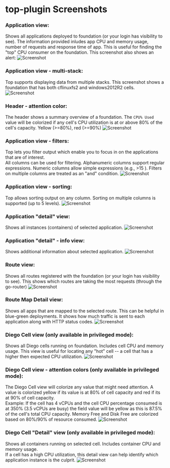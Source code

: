 # top-plugin Screenshots


### Application view:
Shows all applications deployed to foundation (or your login has visibility to see). 
The information provided inludes app CPU and memory usage, number of requests and response
time of app.
This is useful for finding the "top" CPU consumer on the foundation.  This screenshot 
also shows an alert:
![Screenshot](screenshot_appView2.png?raw=true)


### Application view - multi-stack:
Top supports displaying data from multiple stacks.  This screenshot shows a foundation that has both cflinuxfs2 and windows2012R2 cells.
![Screenshot](screenshot_appViewMultiStack.png?raw=true)


### Header  - attention color:
The header shows a summary overview of a foundation.  The `CPU% Used` value will be colorized if any cell's CPU utilization is at or above
80% of the cell's capacity.  Yellow (>=80%), red (>=90%) 
![Screenshot](screenshot_header.png?raw=true)


### Application view - filters:
Top lets you filter output which enable you to focus in on the applications that are of interest.  
All columns can be used for filtering.  Alphanumeric columns support regular expressions.  Numeric columns allow
simple expressions (e.g., >15 ).  Filters on multiple columns are treated as an "and" condition.
![Screenshot](screenshot_appViewFilter.png?raw=true)


### Application view - sorting:
Top allows sorting output on any column. Sorting on multiple columns is supported (up to 5 levels).
![Screenshot](screenshot_appViewSort.png?raw=true)


### Application "detail" view:
Shows all instances (containers) of selected application.
![Screenshot](screenshot_appDetailView.png?raw=true)


### Application "detail" - info view:
Shows additional information about selected application.
![Screenshot](screenshot_appDetailViewAppInfo.png?raw=true)


### Route view:
Shows all routes registered with the foundation (or your login has visibility to see).
This shows which routes are taking the most requests (through the go-router)
![Screenshot](screenshot_routeView.png?raw=true)


### Route Map Detail view:
Shows all apps that are mapped to the selected route.  This can be helpful in blue-green
deployments.  It shows how much traffic is sent to each application along with HTTP status
codes.
![Screenshot](screenshot_routeMapDetailView.png?raw=true)


### Diego Cell view (only available in privileged mode):
Shows all Diego cells running on foundation. Includes cell CPU and memory usage. 
This view is useful for locating any "hot" cell -- a cell that has a higher then
expected CPU utilization.
![Screenshot](screenshot_cellView.png?raw=true)


### Diego Cell view - attention colors (only available in privileged mode):
The Diego Cell view will colorize any value that might need attention.  A value is colorized yellow if its 
value is at 80% of cell capacity and red if its at 90% of cell capacity.  
Example:  If the cell has 4 vCPUs and the cell CPU percentage consumed is at 350% (3.5 vCPUs are busy) 
the field value will be yellow as this is 87.5% of the cell's total CPU capacity.
Memory Free and Disk Free are colorized based on 80%/90% of resource consumed. 
![Screenshot](screenshot_cellView-attention.png?raw=true)


### Diego Cell "Detail" view (only available in privileged mode):
Shows all containers running on selected cell. Includes container CPU and memory usage.  
If a cell has a high CPU utilization, this detail view can help identify which application instance is the culprit. 
![Screenshot](screenshot_cellDetailView.png?raw=true)


